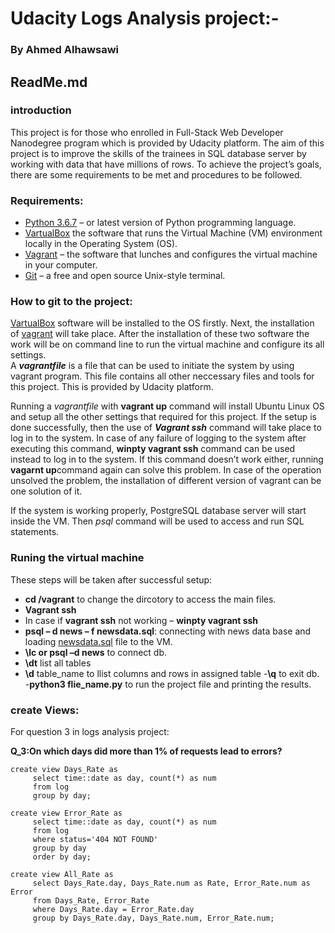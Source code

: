 
# Udacity Logs Analysis project:-
### By Ahmed Alhawsawi
## ReadMe.md 

### introduction
This project is for those who enrolled in Full-Stack Web Developer Nanodegree program which is provided by Udacity platform. The aim of this project is to improve the skills of the trainees in SQL database server by working with data that have millions of rows. To achieve the project’s goals, there are some requirements to be met and procedures to be followed. 
### Requirements:  

- [Python 3.6.7](www.python.org) – or latest version of Python programming language.
- [VartualBox](www.vartualbox.org/wiki/Downloads) the software that runs the Virtual Machine (VM) environment locally in the Operating System (OS).
- [Vagrant](www.vagrantup.com) – the software that lunches and configures the virtual machine in your computer.
- [Git](www.git-scm.com) – a free and open source Unix-style terminal. 

### How to git to the project: 
[VartualBox](www.vartualbox.org/wiki/Downloads) software will be installed to the OS firstly. Next, the installation of [vagrant](www.vagrantup.com) will take place. After the installation of these two software the work will be on command line to run the virtual machine and configure its all settings.  
A **_vagrantfile_** is a file that can be used to initiate the system by using vagrant program. This file contains all other neccessary files and tools for this project. This is provided by Udacity platform.

Running a _vagrantfile_ with **vagrant up** command will install Ubuntu Linux OS and setup all the other settings that required for this project.
If the setup is done successfully, then the use of **_Vagrant ssh_** command will take place to log in to the system. 
In case of any failure of logging to the system after executing this command, **winpty vagrant ssh** command can be used instead to log in to the system. If this command doesn’t work either, running **vagarnt up**command again can solve this problem. In case of the operation unsolved the problem, the installation of different version of vagrant can be one solution of it.

If the system is working properly, PostgreSQL database server will start inside the VM. Then _psql_ command will be used to access and run SQL statements.

### Runing the virtual machine
These steps will be taken after successful setup:
- **cd  /vagrant** to change the dircotory to access the main files.
- **Vagrant ssh**
- In case if **vagrant ssh** not working – **winpty vagrant ssh**
-	**psql – d news – f newsdata.sql**: connecting with news data base and loading [newsdata.sql](https://d17h27t6h515a5.cloudfront.net/topher/2016/August/57b5f748_newsdata/newsdata.zip) file to the VM.
-	**\lc or psql –d news** to connect db. 
-	**\dt**  list all tables
-	**\d** table_name to llist columns and rows in assigned table
-**\q** to exit db. 
-**python3 flie_name.py** to run the project file and printing the results.

### create Views:
For question 3 in logs analysis project:

**Q_3:On which days did more than 1% of requests lead to errors?**
```
create view Days_Rate as
	 select time::date as day, count(*) as num 
	 from log 
	 group by day;
	 
create view Error_Rate as
     select time::date as day, count(*) as num
	 from log 
	 where status='404 NOT FOUND'
	 group by day 
	 order by day;
	 
create view All_Rate as	
	 select Days_Rate.day, Days_Rate.num as Rate, Error_Rate.num as Error
	 from Days_Rate, Error_Rate
	 where Days_Rate.day = Error_Rate.day
	 group by Days_Rate.day, Days_Rate.num, Error_Rate.num; 
```


